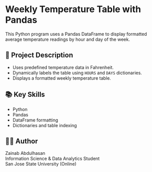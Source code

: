 # Weekly Temperature Table with Pandas

This Python program uses a Pandas DataFrame to display formatted average temperature readings by hour and day of the week.

## 🔹 Project Description
- Uses predefined temperature data in Fahrenheit.
- Dynamically labels the table using `HOURS` and `DAYS` dictionaries.
- Displays a formatted weekly temperature table.

## 📚 Key Skills
- Python
- Pandas
- DataFrame formatting
- Dictionaries and table indexing

## 🧑‍💻 Author
Zainab Abdulhasan  
Information Science & Data Analytics Student  
San Jose State University (Online)
